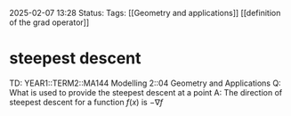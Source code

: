 2025-02-07 13:28
Status: 
Tags: [[Geometry and applications]] [[definition of the grad operator]]
# steepest descent

TD: YEAR1::TERM2::MA144 Modelling 2::04 Geometry and Applications
Q: What is used to provide the steepest descent at a point
A: The direction of steepest descent for a function $f(x)$ is $-\nabla f$
<!--ID: 1738934947800-->
